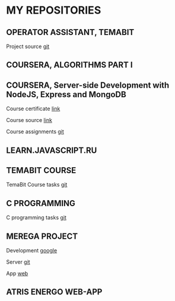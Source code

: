 # MY REPOSITORIES

## OPERATOR ASSISTANT, TEMABIT

Project source [git](https://github.com/mykhailo-vaskivnyuk/operator-assistant)


## COURSERA, ALGORITHMS PART I

## COURSERA, Server-side Development with NodeJS, Express and MongoDB

Course certificate [link](https://www.coursera.org/account/accomplishments/records/U7FRD38QGR5G)

Course source [link](https://www.coursera.org/learn/server-side-nodejs/)

Course assignments [git](https://github.com/mykhailo-vaskivnyuk/server-side-nodejs)


## LEARN.JAVASCRIPT.RU

## TEMABIT COURSE

TemaBit Course tasks [git](https://github.com/mykhailo-vaskivnyuk/temabit-course)


## C PROGRAMMING

C programming tasks [git](https://github.com/mykhailo-vaskivnyuk/C_base)

## MEREGA PROJECT

Development [google](https://drive.google.com/drive/folders/1YA49A-Pg7jesL_N50vCF4iz7XennQshn?usp=sharing)

Server [git](https://github.com/mykhailo-vaskivnyuk/merega)

App [web](http://mike.sl.org.ua/authorize/)


## ATRIS ENERGO WEB-APP
